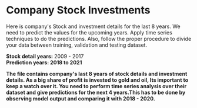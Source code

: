 # Company Stock Investments

Here is company's Stock and investment details for the last 8 years. We need to predict the values for the upcoming years. Apply time series techniques to do the predictions. Also, follow the proper procedure to divide your data between training, validation and testing dataset.  <br> 

<b>Stock detail years:</b> 2009 - 2017 <br>
<b>Prediction years:<b>  2018 to 2021 <br>

The file contains company's last 8 years of stock details and investment details. As a big share of profit is invested to gold and oil, Its important to keep a watch over it. You need to perform time series analysis over their dataset and give predictions for the next 4 years.This has to be done by observing model output and comparing it with 2018 - 2020.
<br>

